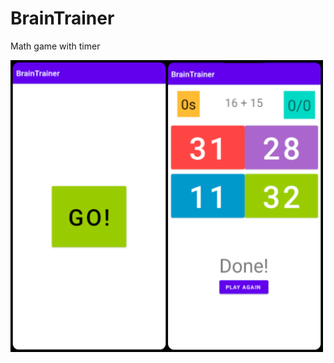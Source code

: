 # BrainTrainer
Math game with timer 


<img src="https://github.com/Marko2407/BrainTrainer/blob/master/brain_trainer.png?" width="500">


